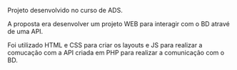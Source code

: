Projeto desenvolvido no curso de ADS.

A proposta era desenvolver um projeto WEB para interagir com o BD atravé de uma API.

Foi utilizado HTML e CSS para criar os layouts e JS para realizar a comucação com a API criada em PHP para realizar a comunicação com o BD.
